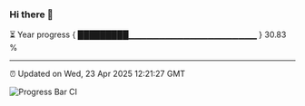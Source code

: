 ### Hi there 👋

⏳ Year progress { █████████▁▁▁▁▁▁▁▁▁▁▁▁▁▁▁▁▁▁▁▁▁ } 30.83 %

---

⏰ Updated on Wed, 23 Apr 2025 12:21:27 GMT

![Progress Bar CI](https://github.com/Shyam-Makwana/GitHub-Actions-Demo/workflows/Progress%20Bar%20CI/badge.svg)
